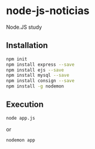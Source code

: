 # node-js-noticias
Node.JS study

## Installation
```bash
npm init
npm install express --save
npm install ejs --save
npm install mysql --save
npm install consign --save
npm install -g nodemon
```

## Execution
```bash
node app.js
```

or

```bash
nodemon app
```